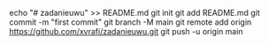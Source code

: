 echo "# zadanieuwu" >> README.md
git init
git add README.md
git commit -m "first commit"
git branch -M main
git remote add origin https://github.com/xvrafi/zadanieuwu.git
git push -u origin main
